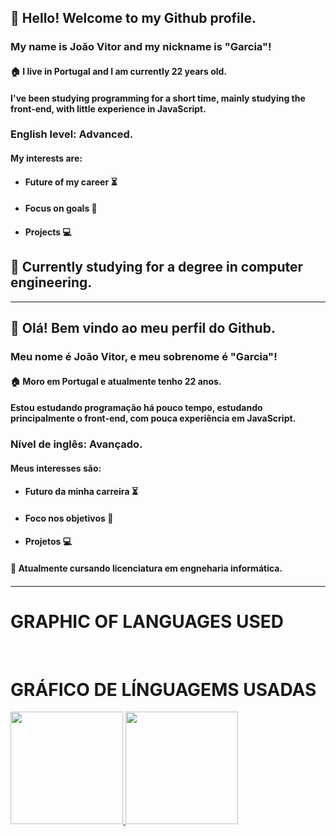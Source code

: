 <h2>👋 Hello! Welcome to my Github profile.</h2>
<h3>My name is João Vitor and my nickname is "Garcia"!</h3>

<h4>🏠 I live in Portugal and I am currently 22 years old.</h4>

<h4>I've been studying programming for a short time, mainly studying the front-end, with little experience in JavaScript.</h4>
<h3>English level: Advanced. </h3>

<h4>My interests are:</h4>

<ul>
          <li>
                    <h4>Future of my career ⏳</h4>
        </li>

  <li>
                    <h4>Focus on goals 🔎</h4>
          </li>

  <li>
                    <h4>Projects 💻</h4>
          </li> </ul>


<h2>🌱 Currently studying for a degree in computer engineering.</h2>

__________________________________________________________________________________________________


<h2>👋 Olá! Bem vindo ao meu perfil do Github.</h2>
<h3>Meu nome é João Vitor, e meu sobrenome é "Garcia"!</h3>

<h4>🏠 Moro em Portugal e atualmente tenho 22 anos.</h4>

<h4>Estou estudando programação há pouco tempo, estudando principalmente o front-end, com pouca experiência em JavaScript.</h4>
<h3>Nível de inglês: Avançado.</h3>

<h4>Meus interesses são:</h4>

<ul>
          <li>
                    <h4>Futuro da minha carreira ⏳</h4>
        </li>

  <li>
                    <h4>Foco nos objetivos 🔎</h4>
          </li>

  <li>
                    <h4>Projetos 💻</h4>
          </li> </ul>

<h4>🌱 Atualmente cursando licenciatura em engneharia informática.<h4>


____________________________________________________________________________________________________

<h1>GRAPHIC OF LANGUAGES USED</h1><br>
<h1>GRÁFICO DE LÍNGUAGEMS USADAS</h1>

<div>
<a href="https://github.com/joaovitorgarciaa">
<img height="180em" src="https://github-readme-stats.vercel.app/api/top-langs/?username=joaovitorgarciaa&layout=compact&langs_count=7&theme=dracula"/>
<img height="180em" src="https://github-readme-stats.vercel.app/api?username=joaovitorgarciaa&show_icons=true&theme=dracula&include_all_commits=true&count_private=true"/>
</div>
          




          
